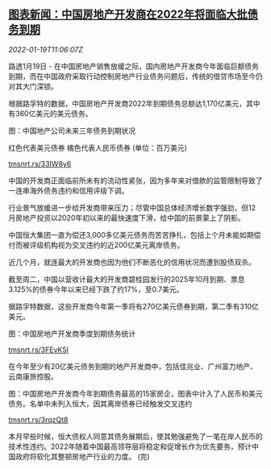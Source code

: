 <!--1642591862000-->
[图表新闻：中国房地产开发商在2022年将面临大批债务到期](https://cn.reuters.com/article/graphic-china-rea-developers-debt-0119-idCNKBS2JT0W5)
------

<div><i>2022-01-19T11:06:07Z</i></div><p>路透1月19日 - 在中国房地产销售放缓之际，国内房地产开发商今年面临巨额债务到期，而在中国政府采取行动控制房地产行业债务问题后，传统的借贷市场至今仍对其大门深锁。</p><p>根据路孚特的数据，中国房地产开发商2022年到期债务总额达1,170亿美元，其中有360亿美元的美元债务。</p><p>图：中国地产公司未来三年债务到期状况</p><p>红色代表美元债券 橘色代表人民币债券 (单位：百万美元)</p><p><a href="https://tmsnrt.rs/33IW8y6">tmsnrt.rs/33IW8y6</a></p><p>中国的开发商正面临前所未有的流动性紧张，因为多年来对借款的监管限制导致了一连串海外债务违约和信用评级下调。</p><p>行业景气放缓进一步给开发商带来压力；尽管中国总体经济增长数字强劲，但12月房地产投资以2020年初以来的最快速度下滑，给中国的前景蒙上了阴影。</p><p>中国恒大集团一直为偿还3,000多亿美元债务而苦苦挣扎，包括上个月未能如期偿付而被评级机构视为交叉违约的近200亿美元离岸债务。 </p><p>近几个月，就连最大的开发商也因为他们不断恶化的信用状况而遭到股债双杀。</p><p>截至周二，中国以营收计最大的开发商碧桂园发行的2025年10月到期、票息3.125%的债券今年以来已经下跌了约17%，至0.7美元。</p><p>据路孚特数据，这些开发商今年第一季将有270亿美元债券到期，第二季有310亿美元。</p><p>图：中国房地产开发商季度到期债务统计</p><p><a href="https://tmsnrt.rs/3FEvK5I">tmsnrt.rs/3FEvK5I</a></p><p>在今年至少有20亿美元债务到期的地产开发商中，包括佳兆业、广州富力地产、云南康旅控股。</p><p>图：中国房地产开发商今年到期债务最高的15家房企，图表中计入了人民币和美元债务。名单中未列入恒大，因其离岸债券已经触发交叉违约</p><p><a href="https://tmsnrt.rs/3rqzQt8">tmsnrt.rs/3rqzQt8</a></p><p>本月早些时候，恒大债权人同意其债务展期后，使其勉强避免了一笔在岸人民币的技术性违约。2022年随着中国最高领导层将稳定和促增长作为优先要务，预计中国政府将软化其整顿房地产行业的力度。 (完)</p>
